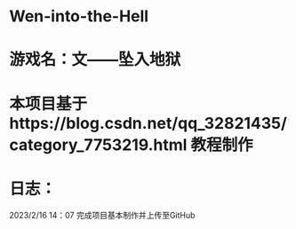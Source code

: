 # Wen-into-the-Hell
# 游戏名：文——坠入地狱
# 本项目基于https://blog.csdn.net/qq_32821435/category_7753219.html 教程制作
# 日志：
2023/2/16 14：07 完成项目基本制作并上传至GitHub
